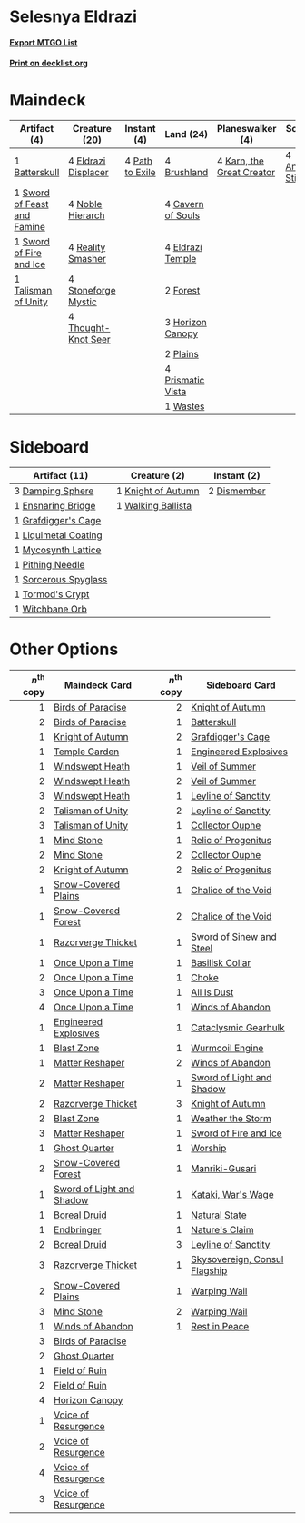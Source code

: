 # Selesnya Eldrazi

#### [Export MTGO List](../collection/Selesnya%20Eldrazi/Selesnya%20Eldrazi.txt)
#### [Print on decklist.org](http://decklist.org/?deckmain=4%09Ancient%20Stirrings%0A1%09Batterskull%0A4%09Brushland%0A4%09Cavern%20of%20Souls%0A4%09Eldrazi%20Displacer%0A4%09Eldrazi%20Temple%0A2%09Forest%0A3%09Horizon%20Canopy%0A4%09Karn,%20the%20Great%20Creator%0A4%09Noble%20Hierarch%0A4%09Path%20to%20Exile%0A2%09Plains%0A4%09Prismatic%20Vista%0A4%09Reality%20Smasher%0A4%09Stoneforge%20Mystic%0A1%09Sword%20of%20Feast%20and%20Famine%0A1%09Sword%20of%20Fire%20and%20Ice%0A1%09Talisman%20of%20Unity%0A4%09Thought-Knot%20Seer%0A1%09Wastes&deckside=3%09Damping%20Sphere%0A2%09Dismember%0A1%09Ensnaring%20Bridge%0A1%09Grafdigger's%20Cage%0A1%09Knight%20of%20Autumn%0A1%09Liquimetal%20Coating%0A1%09Mycosynth%20Lattice%0A1%09Pithing%20Needle%0A1%09Sorcerous%20Spyglass%0A1%09Tormod's%20Crypt%0A1%09Walking%20Ballista%0A1%09Witchbane%20Orb)
# Maindeck

|                                             Artifact (4)                                             |                                        Creature (20)                                         |                                       Instant (4)                                        |                                         Land (24)                                          |                                          Planeswalker (4)                                          |                                         Sorcery (4)                                          |
|------------------------------------------------------------------------------------------------------|----------------------------------------------------------------------------------------------|------------------------------------------------------------------------------------------|--------------------------------------------------------------------------------------------|----------------------------------------------------------------------------------------------------|----------------------------------------------------------------------------------------------|
|1 [Batterskull](http://gatherer.wizards.com/Pages/Card/Details.aspx?multiverseid=233055)              |4 [Eldrazi Displacer](http://gatherer.wizards.com/Pages/Card/Details.aspx?multiverseid=407523)|4 [Path to Exile](http://gatherer.wizards.com/Pages/Card/Details.aspx?multiverseid=220511)|4 [Brushland](http://gatherer.wizards.com/Pages/Card/Details.aspx?multiverseid=129496)      |4 [Karn, the Great Creator](http://gatherer.wizards.com/Pages/Card/Details.aspx?multiverseid=460928)|4 [Ancient Stirrings](http://gatherer.wizards.com/Pages/Card/Details.aspx?multiverseid=442148)|
|1 [Sword of Feast and Famine](http://gatherer.wizards.com/Pages/Card/Details.aspx?multiverseid=214070)|4 [Noble Hierarch](http://gatherer.wizards.com/Pages/Card/Details.aspx?multiverseid=179434)   |                                                                                          |4 [Cavern of Souls](http://gatherer.wizards.com/Pages/Card/Details.aspx?multiverseid=278058)|                                                                                                    |                                                                                              |
|1 [Sword of Fire and Ice](http://gatherer.wizards.com/Pages/Card/Details.aspx?multiverseid=46429)     |4 [Reality Smasher](http://gatherer.wizards.com/Pages/Card/Details.aspx?multiverseid=407517)  |                                                                                          |4 [Eldrazi Temple](http://gatherer.wizards.com/Pages/Card/Details.aspx?multiverseid=401710) |                                                                                                    |                                                                                              |
|1 [Talisman of Unity](http://gatherer.wizards.com/Pages/Card/Details.aspx?multiverseid=39601)         |4 [Stoneforge Mystic](http://gatherer.wizards.com/Pages/Card/Details.aspx?multiverseid=198383)|                                                                                          |2 [Forest](http://gatherer.wizards.com/Pages/Card/Details.aspx?multiverseid=439860)         |                                                                                                    |                                                                                              |
|                                                                                                      |4 [Thought-Knot Seer](http://gatherer.wizards.com/Pages/Card/Details.aspx?multiverseid=407519)|                                                                                          |3 [Horizon Canopy](http://gatherer.wizards.com/Pages/Card/Details.aspx?multiverseid=409571) |                                                                                                    |                                                                                              |
|                                                                                                      |                                                                                              |                                                                                          |2 [Plains](http://gatherer.wizards.com/Pages/Card/Details.aspx?multiverseid=439856)         |                                                                                                    |                                                                                              |
|                                                                                                      |                                                                                              |                                                                                          |4 [Prismatic Vista](http://gatherer.wizards.com/Pages/Card/Details.aspx?multiverseid=464193)|                                                                                                    |                                                                                              |
|                                                                                                      |                                                                                              |                                                                                          |1 [Wastes](http://gatherer.wizards.com/Pages/Card/Details.aspx?multiverseid=407694)         |                                                                                                    |                                                                                              |


# Sideboard

|                                         Artifact (11)                                         |                                        Creature (2)                                         |                                     Instant (2)                                      |
|-----------------------------------------------------------------------------------------------|---------------------------------------------------------------------------------------------|--------------------------------------------------------------------------------------|
|3 [Damping Sphere](http://gatherer.wizards.com/Pages/Card/Details.aspx?multiverseid=443101)    |1 [Knight of Autumn](http://gatherer.wizards.com/Pages/Card/Details.aspx?multiverseid=452933)|2 [Dismember](http://gatherer.wizards.com/Pages/Card/Details.aspx?multiverseid=382182)|
|1 [Ensnaring Bridge](http://gatherer.wizards.com/Pages/Card/Details.aspx?multiverseid=15866)   |1 [Walking Ballista](http://gatherer.wizards.com/Pages/Card/Details.aspx?multiverseid=423848)|                                                                                      |
|1 [Grafdigger's Cage](http://gatherer.wizards.com/Pages/Card/Details.aspx?multiverseid=278452) |                                                                                             |                                                                                      |
|1 [Liquimetal Coating](http://gatherer.wizards.com/Pages/Card/Details.aspx?multiverseid=389578)|                                                                                             |                                                                                      |
|1 [Mycosynth Lattice](http://gatherer.wizards.com/Pages/Card/Details.aspx?multiverseid=446209) |                                                                                             |                                                                                      |
|1 [Pithing Needle](http://gatherer.wizards.com/Pages/Card/Details.aspx?multiverseid=129526)    |                                                                                             |                                                                                      |
|1 [Sorcerous Spyglass](http://gatherer.wizards.com/Pages/Card/Details.aspx?multiverseid=435407)|                                                                                             |                                                                                      |
|1 [Tormod's Crypt](http://gatherer.wizards.com/Pages/Card/Details.aspx?multiverseid=389723)    |                                                                                             |                                                                                      |
|1 [Witchbane Orb](http://gatherer.wizards.com/Pages/Card/Details.aspx?multiverseid=233240)     |                                                                                             |                                                                                      |


# Other Options

|*n*<sup>th</sup> copy|                                           Maindeck Card                                           |*n*<sup>th</sup> copy|                                             Sideboard Card                                             |
|--------------------:|---------------------------------------------------------------------------------------------------|--------------------:|--------------------------------------------------------------------------------------------------------|
|                    1|[Birds of Paradise](http://gatherer.wizards.com/Pages/Card/Details.aspx?multiverseid=129906)       |                    2|[Knight of Autumn](http://gatherer.wizards.com/Pages/Card/Details.aspx?multiverseid=452933)             |
|                    2|[Birds of Paradise](http://gatherer.wizards.com/Pages/Card/Details.aspx?multiverseid=129906)       |                    1|[Batterskull](http://gatherer.wizards.com/Pages/Card/Details.aspx?multiverseid=233055)                  |
|                    1|[Knight of Autumn](http://gatherer.wizards.com/Pages/Card/Details.aspx?multiverseid=452933)        |                    2|[Grafdigger's Cage](http://gatherer.wizards.com/Pages/Card/Details.aspx?multiverseid=278452)            |
|                    1|[Temple Garden](http://gatherer.wizards.com/Pages/Card/Details.aspx?multiverseid=405112)           |                    1|[Engineered Explosives](http://gatherer.wizards.com/Pages/Card/Details.aspx?multiverseid=50139)         |
|                    1|[Windswept Heath](http://gatherer.wizards.com/Pages/Card/Details.aspx?multiverseid=405115)         |                    1|[Veil of Summer](http://gatherer.wizards.com/Pages/Card/Details.aspx?multiverseid=466952)               |
|                    2|[Windswept Heath](http://gatherer.wizards.com/Pages/Card/Details.aspx?multiverseid=405115)         |                    2|[Veil of Summer](http://gatherer.wizards.com/Pages/Card/Details.aspx?multiverseid=466952)               |
|                    3|[Windswept Heath](http://gatherer.wizards.com/Pages/Card/Details.aspx?multiverseid=405115)         |                    1|[Leyline of Sanctity](http://gatherer.wizards.com/Pages/Card/Details.aspx?multiverseid=204993)          |
|                    2|[Talisman of Unity](http://gatherer.wizards.com/Pages/Card/Details.aspx?multiverseid=39601)        |                    2|[Leyline of Sanctity](http://gatherer.wizards.com/Pages/Card/Details.aspx?multiverseid=204993)          |
|                    3|[Talisman of Unity](http://gatherer.wizards.com/Pages/Card/Details.aspx?multiverseid=39601)        |                    1|[Collector Ouphe](http://gatherer.wizards.com/Pages/Card/Details.aspx?multiverseid=464107)              |
|                    1|[Mind Stone](http://gatherer.wizards.com/Pages/Card/Details.aspx?multiverseid=135280)              |                    1|[Relic of Progenitus](http://gatherer.wizards.com/Pages/Card/Details.aspx?multiverseid=174824)          |
|                    2|[Mind Stone](http://gatherer.wizards.com/Pages/Card/Details.aspx?multiverseid=135280)              |                    2|[Collector Ouphe](http://gatherer.wizards.com/Pages/Card/Details.aspx?multiverseid=464107)              |
|                    2|[Knight of Autumn](http://gatherer.wizards.com/Pages/Card/Details.aspx?multiverseid=452933)        |                    2|[Relic of Progenitus](http://gatherer.wizards.com/Pages/Card/Details.aspx?multiverseid=174824)          |
|                    1|[Snow-Covered Plains](http://gatherer.wizards.com/Pages/Card/Details.aspx?multiverseid=121267)     |                    1|[Chalice of the Void](http://gatherer.wizards.com/Pages/Card/Details.aspx?multiverseid=442211)          |
|                    1|[Snow-Covered Forest](http://gatherer.wizards.com/Pages/Card/Details.aspx?multiverseid=121192)     |                    2|[Chalice of the Void](http://gatherer.wizards.com/Pages/Card/Details.aspx?multiverseid=442211)          |
|                    1|[Razorverge Thicket](http://gatherer.wizards.com/Pages/Card/Details.aspx?multiverseid=209407)      |                    1|[Sword of Sinew and Steel](http://gatherer.wizards.com/Pages/Card/Details.aspx?multiverseid=464177)     |
|                    1|[Once Upon a Time](http://gatherer.wizards.com/Pages/Card/Details.aspx?multiverseid=473131)        |                    1|[Basilisk Collar](http://gatherer.wizards.com/Pages/Card/Details.aspx?multiverseid=426041)              |
|                    2|[Once Upon a Time](http://gatherer.wizards.com/Pages/Card/Details.aspx?multiverseid=473131)        |                    1|[Choke](http://gatherer.wizards.com/Pages/Card/Details.aspx?multiverseid=45431)                         |
|                    3|[Once Upon a Time](http://gatherer.wizards.com/Pages/Card/Details.aspx?multiverseid=473131)        |                    1|[All Is Dust](http://gatherer.wizards.com/Pages/Card/Details.aspx?multiverseid=397750)                  |
|                    4|[Once Upon a Time](http://gatherer.wizards.com/Pages/Card/Details.aspx?multiverseid=473131)        |                    1|[Winds of Abandon](http://gatherer.wizards.com/Pages/Card/Details.aspx?multiverseid=463986)             |
|                    1|[Engineered Explosives](http://gatherer.wizards.com/Pages/Card/Details.aspx?multiverseid=50139)    |                    1|[Cataclysmic Gearhulk](http://gatherer.wizards.com/Pages/Card/Details.aspx?multiverseid=417582)         |
|                    1|[Blast Zone](http://gatherer.wizards.com/Pages/Card/Details.aspx?multiverseid=461171)              |                    1|[Wurmcoil Engine](http://gatherer.wizards.com/Pages/Card/Details.aspx?multiverseid=389756)              |
|                    1|[Matter Reshaper](http://gatherer.wizards.com/Pages/Card/Details.aspx?multiverseid=407516)         |                    2|[Winds of Abandon](http://gatherer.wizards.com/Pages/Card/Details.aspx?multiverseid=463986)             |
|                    2|[Matter Reshaper](http://gatherer.wizards.com/Pages/Card/Details.aspx?multiverseid=407516)         |                    1|[Sword of Light and Shadow](http://gatherer.wizards.com/Pages/Card/Details.aspx?multiverseid=47453)     |
|                    2|[Razorverge Thicket](http://gatherer.wizards.com/Pages/Card/Details.aspx?multiverseid=209407)      |                    3|[Knight of Autumn](http://gatherer.wizards.com/Pages/Card/Details.aspx?multiverseid=452933)             |
|                    2|[Blast Zone](http://gatherer.wizards.com/Pages/Card/Details.aspx?multiverseid=461171)              |                    1|[Weather the Storm](http://gatherer.wizards.com/Pages/Card/Details.aspx?multiverseid=464140)            |
|                    3|[Matter Reshaper](http://gatherer.wizards.com/Pages/Card/Details.aspx?multiverseid=407516)         |                    1|[Sword of Fire and Ice](http://gatherer.wizards.com/Pages/Card/Details.aspx?multiverseid=46429)         |
|                    1|[Ghost Quarter](http://gatherer.wizards.com/Pages/Card/Details.aspx?multiverseid=389534)           |                    1|[Worship](http://gatherer.wizards.com/Pages/Card/Details.aspx?multiverseid=25553)                       |
|                    2|[Snow-Covered Forest](http://gatherer.wizards.com/Pages/Card/Details.aspx?multiverseid=121192)     |                    1|[Manriki-Gusari](http://gatherer.wizards.com/Pages/Card/Details.aspx?multiverseid=74158)                |
|                    1|[Sword of Light and Shadow](http://gatherer.wizards.com/Pages/Card/Details.aspx?multiverseid=47453)|                    1|[Kataki, War's Wage](http://gatherer.wizards.com/Pages/Card/Details.aspx?multiverseid=382190)           |
|                    1|[Boreal Druid](http://gatherer.wizards.com/Pages/Card/Details.aspx?multiverseid=121193)            |                    1|[Natural State](http://gatherer.wizards.com/Pages/Card/Details.aspx?multiverseid=407646)                |
|                    1|[Endbringer](http://gatherer.wizards.com/Pages/Card/Details.aspx?multiverseid=407513)              |                    1|[Nature's Claim](http://gatherer.wizards.com/Pages/Card/Details.aspx?multiverseid=382316)               |
|                    2|[Boreal Druid](http://gatherer.wizards.com/Pages/Card/Details.aspx?multiverseid=121193)            |                    3|[Leyline of Sanctity](http://gatherer.wizards.com/Pages/Card/Details.aspx?multiverseid=204993)          |
|                    3|[Razorverge Thicket](http://gatherer.wizards.com/Pages/Card/Details.aspx?multiverseid=209407)      |                    1|[Skysovereign, Consul Flagship](http://gatherer.wizards.com/Pages/Card/Details.aspx?multiverseid=417807)|
|                    2|[Snow-Covered Plains](http://gatherer.wizards.com/Pages/Card/Details.aspx?multiverseid=121267)     |                    1|[Warping Wail](http://gatherer.wizards.com/Pages/Card/Details.aspx?multiverseid=407522)                 |
|                    3|[Mind Stone](http://gatherer.wizards.com/Pages/Card/Details.aspx?multiverseid=135280)              |                    2|[Warping Wail](http://gatherer.wizards.com/Pages/Card/Details.aspx?multiverseid=407522)                 |
|                    1|[Winds of Abandon](http://gatherer.wizards.com/Pages/Card/Details.aspx?multiverseid=463986)        |                    1|[Rest in Peace](http://gatherer.wizards.com/Pages/Card/Details.aspx?multiverseid=442021)                |
|                    3|[Birds of Paradise](http://gatherer.wizards.com/Pages/Card/Details.aspx?multiverseid=129906)       |                     |                                                                                                        |
|                    2|[Ghost Quarter](http://gatherer.wizards.com/Pages/Card/Details.aspx?multiverseid=389534)           |                     |                                                                                                        |
|                    1|[Field of Ruin](http://gatherer.wizards.com/Pages/Card/Details.aspx?multiverseid=435415)           |                     |                                                                                                        |
|                    2|[Field of Ruin](http://gatherer.wizards.com/Pages/Card/Details.aspx?multiverseid=435415)           |                     |                                                                                                        |
|                    4|[Horizon Canopy](http://gatherer.wizards.com/Pages/Card/Details.aspx?multiverseid=409571)          |                     |                                                                                                        |
|                    1|[Voice of Resurgence](http://gatherer.wizards.com/Pages/Card/Details.aspx?multiverseid=368951)     |                     |                                                                                                        |
|                    2|[Voice of Resurgence](http://gatherer.wizards.com/Pages/Card/Details.aspx?multiverseid=368951)     |                     |                                                                                                        |
|                    4|[Voice of Resurgence](http://gatherer.wizards.com/Pages/Card/Details.aspx?multiverseid=368951)     |                     |                                                                                                        |
|                    3|[Voice of Resurgence](http://gatherer.wizards.com/Pages/Card/Details.aspx?multiverseid=368951)     |                     |                                                                                                        |

